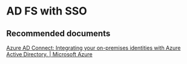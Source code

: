 <properties
	pageTitle="AD FS with SSO"
	description="AD FS with SSO"
	service="microsoft.intune"
	resource="intune"
	authors="mackie1604"
	displayOrder=""
	selfHelpType="generic"
	supportTopicIds="32435267"
	resourceTags=""
	productPesIds="15584"
	cloudEnvironments="public"
/>

# AD FS with SSO 

## **Recommended documents**

[Azure AD Connect: Integrating your on-premises identities with Azure Active Directory. | Microsoft Azure](https://azure.microsoft.com/documentation/articles/active-directory-aadconnect/?WT.mc_id=A0618AD15)<br>





